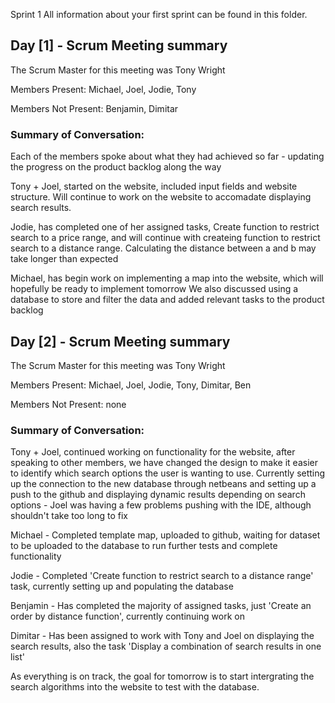 Sprint 1 All information about your first sprint can be found in this folder.

## Day [1] - Scrum Meeting summary


The Scrum Master for this meeting was Tony Wright


Members Present: Michael, Joel, Jodie, Tony


Members Not Present: Benjamin, Dimitar


### Summary of Conversation: 

Each of the members spoke about what they had achieved so far - updating the progress on the product backlog along the way


Tony + Joel, started on the website, included input fields and website structure. Will continue to work on the website to accomadate displaying search results.


Jodie, has completed one of her assigned tasks, Create function to restrict search to a price range, and will continue with createing function to restrict search to a distance range. Calculating the distance between a and b may take longer than expected


Michael, has begin work on implementing a map into the website, which will hopefully be ready to implement tomorrow
We also discussed using a database to store and filter the data and added relevant tasks to the product backlog

## Day [2] - Scrum Meeting summary


The Scrum Master for this meeting was Tony Wright


Members Present: Michael, Joel, Jodie, Tony, Dimitar, Ben


Members Not Present: none


### Summary of Conversation: 

Tony + Joel, continued working on functionality for the website, after speaking to other members, we have changed the design to make it easier to identify which search options the user is wanting to use. Currently setting up the connection to the new database through netbeans and setting up a push to the github and displaying dynamic results depending on search options - Joel was having a few problems pushing with the IDE, although shouldn't take too long to fix

Michael - Completed template map, uploaded to github, waiting for dataset to be uploaded to the database to run further tests and complete functionality

Jodie - Completed 'Create function to restrict search to a distance range' task, currently setting up and populating the database

Benjamin - Has completed the majority of assigned tasks, just 'Create an order by distance function', currently continuing work on

Dimitar - Has been assigned to work with Tony and Joel on displaying the search results, also the task 'Display a combination of search results in one list'

As everything is on track, the goal for tomorrow is to start intergrating the search algorithms into the website to test with the database.
